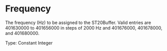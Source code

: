 # Frequency

The frequency (Hz) to be assigned to the ST20Buffer. Valid entries are 401630000 to 401656000 in steps of 2000 Hz and 401676000, 401678000, and 401680000.

Type: Constant Integer
